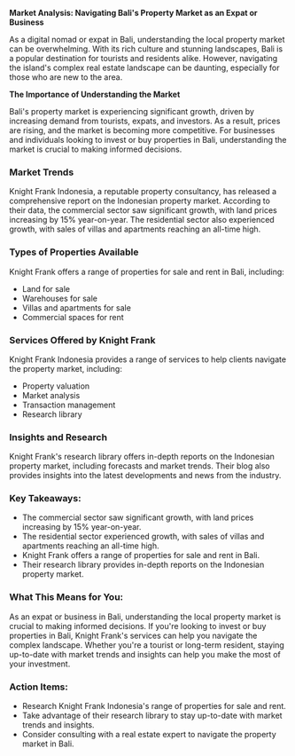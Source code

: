 **Market Analysis: Navigating Bali's Property Market as an Expat or Business**

As a digital nomad or expat in Bali, understanding the local property market can be overwhelming. With its rich culture and stunning landscapes, Bali is a popular destination for tourists and residents alike. However, navigating the island's complex real estate landscape can be daunting, especially for those who are new to the area.

**The Importance of Understanding the Market**

Bali's property market is experiencing significant growth, driven by increasing demand from tourists, expats, and investors. As a result, prices are rising, and the market is becoming more competitive. For businesses and individuals looking to invest or buy properties in Bali, understanding the market is crucial to making informed decisions.

### Market Trends

Knight Frank Indonesia, a reputable property consultancy, has released a comprehensive report on the Indonesian property market. According to their data, the commercial sector saw significant growth, with land prices increasing by 15% year-on-year. The residential sector also experienced growth, with sales of villas and apartments reaching an all-time high.

### Types of Properties Available

Knight Frank offers a range of properties for sale and rent in Bali, including:

*   Land for sale
*   Warehouses for sale
*   Villas and apartments for sale
*   Commercial spaces for rent

### Services Offered by Knight Frank

Knight Frank Indonesia provides a range of services to help clients navigate the property market, including:

*   Property valuation
*   Market analysis
*   Transaction management
*   Research library

### Insights and Research

Knight Frank's research library offers in-depth reports on the Indonesian property market, including forecasts and market trends. Their blog also provides insights into the latest developments and news from the industry.

### Key Takeaways:

*   The commercial sector saw significant growth, with land prices increasing by 15% year-on-year.
*   The residential sector experienced growth, with sales of villas and apartments reaching an all-time high.
*   Knight Frank offers a range of properties for sale and rent in Bali.
*   Their research library provides in-depth reports on the Indonesian property market.

### What This Means for You:

As an expat or business in Bali, understanding the local property market is crucial to making informed decisions. If you're looking to invest or buy properties in Bali, Knight Frank's services can help you navigate the complex landscape. Whether you're a tourist or long-term resident, staying up-to-date with market trends and insights can help you make the most of your investment.

### Action Items:

*   Research Knight Frank Indonesia's range of properties for sale and rent.
*   Take advantage of their research library to stay up-to-date with market trends and insights.
*   Consider consulting with a real estate expert to navigate the property market in Bali.